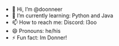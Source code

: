 - 👋 Hi, I’m @doonneer
- 🌱 I’m currently learning: Python and Java
- 📫 How to reach me: Discord: l3oo
- 😄 Pronouns: he/his
- ⚡ Fun fact: Im Donner!

<!---
doonneer/doonneer is a ✨ special ✨ repository because its `README.md` (this file) appears on your GitHub profile.
You can click the Preview link to take a look at your changes.
--->
